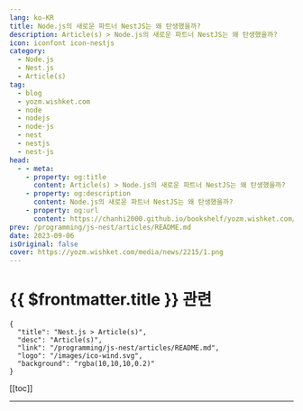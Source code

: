 ```yaml
---
lang: ko-KR
title: Node.js의 새로운 파트너 NestJS는 왜 탄생했을까?
description: Article(s) > Node.js의 새로운 파트너 NestJS는 왜 탄생했을까?
icon: iconfont icon-nestjs
category: 
  - Node.js
  - Nest.js
  - Article(s)
tag: 
  - blog
  - yozm.wishket.com
  - node
  - nodejs
  - node-js
  - nest
  - nestjs
  - nest-js
head:
  - - meta:
    - property: og:title
      content: Article(s) > Node.js의 새로운 파트너 NestJS는 왜 탄생했을까?
    - property: og:description
      content: Node.js의 새로운 파트너 NestJS는 왜 탄생했을까?
    - property: og:url
      content: https://chanhi2000.github.io/bookshelf/yozm.wishket.com/2215.html
prev: /programming/js-nest/articles/README.md
date: 2023-09-06
isOriginal: false
cover: https://yozm.wishket.com/media/news/2215/1.png
---
```


# {{ $frontmatter.title }} 관련

```component VPCard
{
  "title": "Nest.js > Article(s)",
  "desc": "Article(s)",
  "link": "/programming/js-nest/articles/README.md",
  "logo": "/images/ico-wind.svg",
  "background": "rgba(10,10,10,0.2)"
}
```

[[toc]]

---

<SiteInfo
  name="Node.js의 새로운 파트너 NestJS는 왜 탄생했을까? | 요즘IT"
  desc="기존에는 Node.js와 익스프레스를 사용해 웹 서버를 구축하고 서비스를 만들었습니다. 익스프레스를 사용해서 서버를 구축할 때, 먼저 고민했던 부분이 무엇이었나요? 바로 디렉터리 구조입니다. 별거 아닌 것 같지만 구조에 따라서 아키텍처가 변경되므로 간단한 문제는 아닙니다. NestJS는 이러한 문제를 해결한 웹 서버 프레임워크입니다. NestJS는 서버 개발 시의 아키텍처를 누구든 비슷하게 설계하도록 아키텍처 문제를 해결하는 데 중점을 두고 있습니다."
  url="https://yozm.wishket.com/magazine/detail/2215/"
  logo="https://yozm.wishket.com/static/renewal/img/global/gnb_yozmit.svg"
  preview="https://yozm.wishket.com/media/news/2215/1.png"/>

<!-- TODO: 작성 -->

